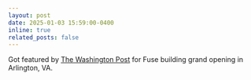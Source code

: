 ```yaml
---
layout: post
date: 2025-01-03 15:59:00-0400
inline: true
related_posts: false
---
```

Got featured by [The Washington Post](https://www.washingtonpost.com/education/2025/01/03/george-mason-fuse-building-tech-hub/) for Fuse building grand opening in Arlington, VA.
